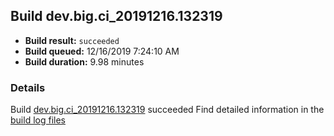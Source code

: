 ## Build dev.big.ci_20191216.132319
- **Build result:** `succeeded`
- **Build queued:** 12/16/2019 7:24:10 AM
- **Build duration:** 9.98 minutes
### Details
Build [dev.big.ci_20191216.132319](https://winappstudio.visualstudio.com/web/build.aspx?pcguid=a4ef43be-68ce-4195-a619-079b4d9834c2&builduri=vstfs%3a%2f%2f%2fBuild%2fBuild%2f32319) succeeded
Find detailed information in the [build log files]()
